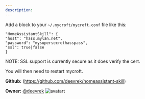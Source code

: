 ```yaml
---
description: 
---
```

Add a block to your `~/.mycroft/mycroft.conf` file like this:

```
"HomeAssistantSkill": {
"host": "hass.mylan.net",
"password": "mysupersecrethasspass",
"ssl": true|false
}
```

NOTE: SSL support is currently secure as it does verify the cert.

You will then need to restart mycroft.

**Github:** (https://github.com/deevrek/homeassistant-skill)

**Owner:** [@deevrek](https://github.com/deevrek) ![avatart](https://avatars2.githubusercontent.com/u/31313932?v=4)

